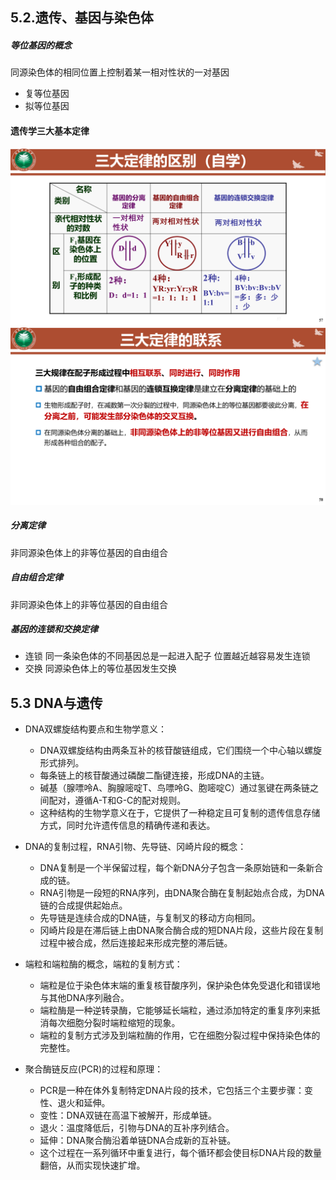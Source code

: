 ## 
## 5.2.遗传、基因与染色体
##### 等位基因的概念
同源染色体的相同位置上控制着某一相对性状的一对基因
- 复等位基因
- 拟等位基因
#### 遗传学三大基本定律
![alt text](image-11.png)
![alt text](image-12.png)
##### 分离定律
非同源染色体上的非等位基因的自由组合
##### 自由组合定律
非同源染色体上的非等位基因的自由组合
##### 基因的连锁和交换定律
- 连锁
	同一条染色体的不同基因总是一起进入配子
		位置越近越容易发生连锁
- 交换
	同源染色体上的等位基因发生交换


## 5.3 DNA与遗传
- DNA双螺旋结构要点和生物学意义：
    - DNA双螺旋结构由两条互补的核苷酸链组成，它们围绕一个中心轴以螺旋形式排列。
    - 每条链上的核苷酸通过磷酸二酯键连接，形成DNA的主链。
    - 碱基（腺嘌呤A、胸腺嘧啶T、鸟嘌呤G、胞嘧啶C）通过氢键在两条链之间配对，遵循A-T和G-C的配对规则。
    - 这种结构的生物学意义在于，它提供了一种稳定且可复制的遗传信息存储方式，同时允许遗传信息的精确传递和表达。
- DNA的复制过程，RNA引物、先导链、冈崎片段的概念：

    - DNA复制是一个半保留过程，每个新DNA分子包含一条原始链和一条新合成的链。
    - RNA引物是一段短的RNA序列，由DNA聚合酶在复制起始点合成，为DNA链的合成提供起始点。
    - 先导链是连续合成的DNA链，与复制叉的移动方向相同。
    - 冈崎片段是在滞后链上由DNA聚合酶合成的短DNA片段，这些片段在复制过程中被合成，然后连接起来形成完整的滞后链。
- 端粒和端粒酶的概念，端粒的复制方式：
    - 端粒是位于染色体末端的重复核苷酸序列，保护染色体免受退化和错误地与其他DNA序列融合。
    - 端粒酶是一种逆转录酶，它能够延长端粒，通过添加特定的重复序列来抵消每次细胞分裂时端粒缩短的现象。
    - 端粒的复制方式涉及到端粒酶的作用，它在细胞分裂过程中保持染色体的完整性。
- 聚合酶链反应(PCR)的过程和原理：
    - PCR是一种在体外复制特定DNA片段的技术，它包括三个主要步骤：变性、退火和延伸。
    - 变性：DNA双链在高温下被解开，形成单链。
    - 退火：温度降低后，引物与DNA的互补序列结合。
    - 延伸：DNA聚合酶沿着单链DNA合成新的互补链。
    - 这个过程在一系列循环中重复进行，每个循环都会使目标DNA片段的数量翻倍，从而实现快速扩增。
